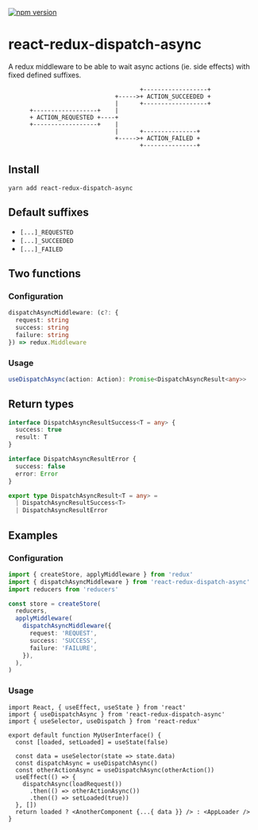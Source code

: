 <p>
  <a href="https://www.npmjs.com/package/react-redux-dispatch-async">
  <img alt="npm version" src="https://badge.fury.io/js/react-redux-dispatch-async.svg"/></a>
<p>

# react-redux-dispatch-async

A redux middleware to be able to wait async actions (ie. side effects) with fixed defined suffixes.

```
                                     +------------------+
                              +----->+ ACTION_SUCCEEDED +
                              |      +------------------+
      +------------------+    |
      + ACTION_REQUESTED +----+
      +------------------+    |
                              |      +---------------+
                              +----->+ ACTION_FAILED +
                                     +---------------+
```

## Install

`yarn add react-redux-dispatch-async`

## Default suffixes

- `[...]_REQUESTED`
- `[...]_SUCCEEDED`
- `[...]_FAILED`

## Two functions

### Configuration

```ts
dispatchAsyncMiddleware: (c?: {
  request: string
  success: string
  failure: string
}) => redux.Middleware
```

### Usage

```ts
useDispatchAsync(action: Action): Promise<DispatchAsyncResult<any>>
```

## Return types

```ts
interface DispatchAsyncResultSuccess<T = any> {
  success: true
  result: T
}

interface DispatchAsyncResultError {
  success: false
  error: Error
}

export type DispatchAsyncResult<T = any> =
  | DispatchAsyncResultSuccess<T>
  | DispatchAsyncResultError
```

## Examples

### Configuration

```ts
import { createStore, applyMiddleware } from 'redux'
import { dispatchAsyncMiddleware } from 'react-redux-dispatch-async'
import reducers from 'reducers'

const store = createStore(
  reducers,
  applyMiddleware(
    dispatchAsyncMiddleware({
      request: 'REQUEST',
      success: 'SUCCESS',
      failure: 'FAILURE',
    }),
  ),
)
```

### Usage

```tsx
import React, { useEffect, useState } from 'react'
import { useDispatchAsync } from 'react-redux-dispatch-async'
import { useSelector, useDispatch } from 'react-redux'

export default function MyUserInterface() {
  const [loaded, setLoaded] = useState(false)

  const data = useSelector(state => state.data)
  const dispatchAsync = useDispatchAsync()
  const otherActionAsync = useDispatchAsync(otherAction())
  useEffect(() => {
    dispatchAsync(loadRequest())
      .then(() => otherActionAsync())
      .then(() => setLoaded(true))
  }, [])
  return loaded ? <AnotherComponent {...{ data }} /> : <AppLoader />
}
```

